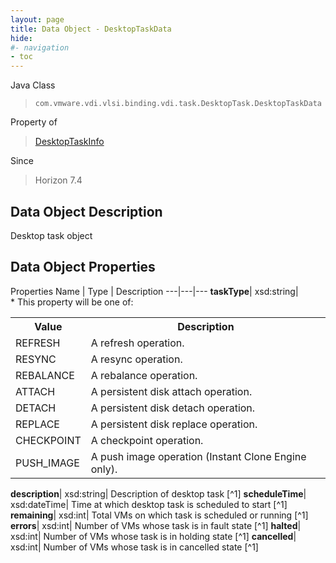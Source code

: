 ```yaml
---
layout: page
title: Data Object - DesktopTaskData
hide:
#- navigation
- toc
---
```






Java Class
> `com.vmware.vdi.vlsi.binding.vdi.task.DesktopTask.DesktopTaskData`

Property of
> [DesktopTaskInfo](vdi.task.DesktopTask.DesktopTaskInfo.md#field_detail)

Since
> Horizon 7.4


## Data Object Description

Desktop task object

## Data Object Properties
Properties
Name |  Type |  Description
---|---|---
**taskType**|  xsd:string| <br>* This property will be one of:<br><table><tr><th>Value</th><th>Description</th></tr><tr><td>REFRESH</td><td>A refresh operation.</td></tr><tr><td>RESYNC</td><td>A resync operation.</td></tr><tr><td>REBALANCE</td><td>A rebalance operation.</td></tr><tr><td>ATTACH</td><td>A persistent disk attach operation.</td></tr><tr><td>DETACH</td><td>A persistent disk detach operation.</td></tr><tr><td>REPLACE</td><td>A persistent disk replace operation.</td></tr><tr><td>CHECKPOINT</td><td>A checkpoint operation.</td></tr><tr><td>PUSH_IMAGE</td><td>A push image operation (Instant Clone Engine only).</td></tr></table>
**description**|  xsd:string|  Description of desktop task [^1]
**scheduleTime**|  xsd:dateTime|  Time at which desktop task is scheduled to start [^1]
**remaining**|  xsd:int|  Total VMs on which task is scheduled or running [^1]
**errors**|  xsd:int|  Number of VMs whose task is in fault state [^1]
**halted**|  xsd:int|  Number of VMs whose task is in holding state [^1]
**cancelled**|  xsd:int|  Number of VMs whose task is in cancelled state [^1]
 


 
